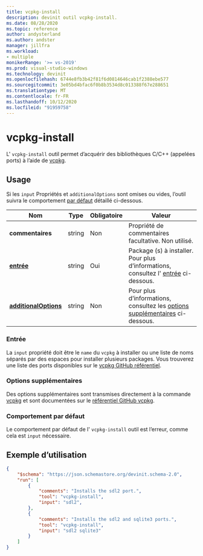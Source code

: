 ```yaml
---
title: vcpkg-install
description: devinit outil vcpkg-install.
ms.date: 08/28/2020
ms.topic: reference
author: andysterland
ms.author: andster
manager: jillfra
ms.workload:
- multiple
monikerRange: '>= vs-2019'
ms.prod: visual-studio-windows
ms.technology: devinit
ms.openlocfilehash: 6744e8fb3b42f81f6d0814646cab1f2388ebe577
ms.sourcegitcommit: 3e05bd4bfac6f0b8b3534d8c013388f67e288651
ms.translationtype: MT
ms.contentlocale: fr-FR
ms.lasthandoff: 10/12/2020
ms.locfileid: "91959758"
---
```

# <a name="vcpkg-install"></a>vcpkg-install

L' `vcpkg-install` outil permet d’acquérir des bibliothèques C/C++ (appelées ports) à l’aide de [vcpkg](https://github.com/microsoft/vcpkg).

## <a name="usage"></a>Usage

Si les `input` Propriétés et `additionalOptions` sont omises ou vides, l’outil suivra le comportement [par défaut](#default-behavior) détaillé ci-dessous.

| Nom                                             | Type   | Obligatoire | Valeur                                                                                   |
|--------------------------------------------------|--------|----------|-----------------------------------------------------------------------------------------|
| **commentaires**                                     | string | Non       | Propriété de commentaires facultative. Non utilisé.                                                   |
| [**entrée**](#input)                              | string | Oui      | Package (s) à installer. Pour plus d’informations, consultez l' [entrée](#input) ci-dessous.                       |
| [**additionalOptions**](#additional-options)     | string | Non       | Pour plus d’informations, consultez les [options supplémentaires](#additional-options) ci-dessous.                        |

### <a name="input"></a>Entrée

La `input` propriété doit être le `name` du `vcpkg` à installer ou une liste de noms séparés par des espaces pour installer plusieurs packages. Vous trouverez une liste des ports disponibles sur le [vcpkg GitHub référentiel](https://github.com/microsoft/vcpkg/tree/master/ports).

### <a name="additional-options"></a>Options supplémentaires

Des options supplémentaires sont transmises directement à la commande [vcpkg](/powershell/module/powershellget/install-module?view=powershell-7&preserve-view=true) et sont documentées sur le [référentiel GitHub vcpkg](https://github.com/microsoft/vcpkg/blob/master/docs/examples/installing-and-using-packages.md).

### <a name="default-behavior"></a>Comportement par défaut

Le comportement par défaut de l' `vcpkg-install` outil est l’erreur, comme cela est `input` nécessaire.

## <a name="example-usage"></a>Exemple d’utilisation

```json
{
    "$schema": "https://json.schemastore.org/devinit.schema-2.0",
    "run": [
        {
            "comments": "Installs the sdl2 port.",
            "tool": "vcpkg-install",
            "input": "sdl2",
        },
        {
            "comments": "Installs the sdl2 and sqlite3 ports.",
            "tool": "vcpkg-install",
            "input": "sdl2 sqlite3"
        }
    ]
}
```